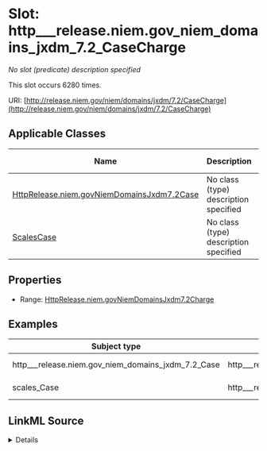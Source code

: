 

# Slot: http___release.niem.gov_niem_domains_jxdm_7.2_CaseCharge


_No slot (predicate) description specified_






This slot occurs 6280 times.


URI: [http://release.niem.gov/niem/domains/jxdm/7.2/CaseCharge](http://release.niem.gov/niem/domains/jxdm/7.2/CaseCharge)



<!-- no inheritance hierarchy -->





## Applicable Classes

| Name | Description | Modifies Slot |
| --- | --- | --- |
| [HttpRelease.niem.govNiemDomainsJxdm7.2Case](../classes/HttpRelease.niem.govNiemDomainsJxdm7.2Case.md) | No class (type) description specified |  yes  |
| [ScalesCase](../classes/ScalesCase.md) | No class (type) description specified |  yes  |







## Properties

* Range: [HttpRelease.niem.govNiemDomainsJxdm7.2Charge](../classes/HttpRelease.niem.govNiemDomainsJxdm7.2Charge.md)






## Examples

| Subject type | Object type | Example subject | Example object | Occurrences |
| --- | --- | --- | --- | --- |
| http___release.niem.gov_niem_domains_jxdm_7.2_Case | http___release.niem.gov_niem_domains_jxdm_7.2_Charge | scales:/CaseCriminal | scales:/Charge/casd;;3:17-cr-00001_c0-1 | 6280 |
| scales_Case | http___release.niem.gov_niem_domains_jxdm_7.2_Charge | scales:/CaseCriminal | scales:/Charge/casd;;3:17-cr-00001_c0-1 | 6280 |




## LinkML Source

<details>

```yaml
name: http___release.niem.gov_niem_domains_jxdm_7.2_CaseCharge
annotations:
  count:
    tag: count
    value: 6280
description: No slot (predicate) description specified
examples:
- object:
    example_object: scales:/Charge/casd;;3:17-cr-00001_c0-1
    example_object_type: http___release.niem.gov_niem_domains_jxdm_7.2_Charge
    example_predicate: http://release.niem.gov/niem/domains/jxdm/7.2/CaseCharge
    example_subject: scales:/CaseCriminal
    example_subject_type: http___release.niem.gov_niem_domains_jxdm_7.2_Case
- object:
    example_object: scales:/Charge/casd;;3:17-cr-00001_c0-1
    example_object_type: http___release.niem.gov_niem_domains_jxdm_7.2_Charge
    example_predicate: http://release.niem.gov/niem/domains/jxdm/7.2/CaseCharge
    example_subject: scales:/CaseCriminal
    example_subject_type: scales_Case
from_schema: scales-kg
rank: 1000
slot_uri: http://release.niem.gov/niem/domains/jxdm/7.2/CaseCharge
alias: http___release.niem.gov_niem_domains_jxdm_7.2_CaseCharge
domain_of:
- http___release.niem.gov_niem_domains_jxdm_7.2_Case
- scales_Case
range: http___release.niem.gov_niem_domains_jxdm_7.2_Charge

```
</details>